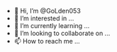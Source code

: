 - 👋 Hi, I’m @GoLden053
- 👀 I’m interested in ...
- 🌱 I’m currently learning ...
- 💞️ I’m looking to collaborate on ...
- 📫 How to reach me ...

<!---
GoLden053/GoLden053 is a ✨ special ✨ repository because its `README.md` (this file) appears on your GitHub profile.
You can click the Preview link to take a look at your changes.
--->
